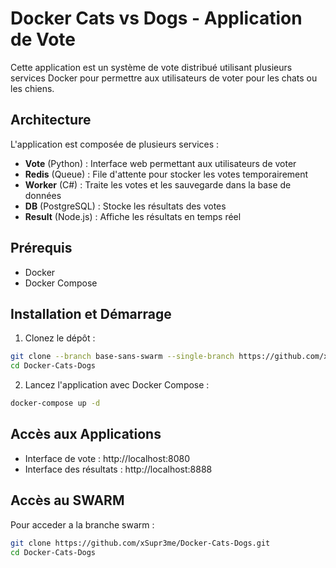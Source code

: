 # Docker Cats vs Dogs - Application de Vote

Cette application est un système de vote distribué utilisant plusieurs services Docker pour permettre aux utilisateurs de voter pour les chats ou les chiens.

## Architecture

L'application est composée de plusieurs services :

- **Vote** (Python) : Interface web permettant aux utilisateurs de voter
- **Redis** (Queue) : File d'attente pour stocker les votes temporairement
- **Worker** (C#) : Traite les votes et les sauvegarde dans la base de données
- **DB** (PostgreSQL) : Stocke les résultats des votes
- **Result** (Node.js) : Affiche les résultats en temps réel

## Prérequis

- Docker
- Docker Compose

## Installation et Démarrage

1. Clonez le dépôt :
```bash
git clone --branch base-sans-swarm --single-branch https://github.com/xSupr3me/Docker-Cats-Dogs.git
cd Docker-Cats-Dogs
```

2. Lancez l'application avec Docker Compose :
```bash
docker-compose up -d
```

## Accès aux Applications

- Interface de vote : http://localhost:8080
- Interface des résultats : http://localhost:8888

## Accès au SWARM 

Pour acceder a la branche swarm :
```bash
git clone https://github.com/xSupr3me/Docker-Cats-Dogs.git
cd Docker-Cats-Dogs
```